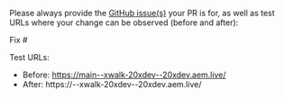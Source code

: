 Please always provide the [GitHub issue(s)](../issues) your PR is for, as well as test URLs where your change can be observed (before and after):

Fix #<gh-issue-id>

Test URLs:
- Before: https://main--xwalk-20xdev--20xdev.aem.live/
- After: https://<branch>--xwalk-20xdev--20xdev.aem.live/
